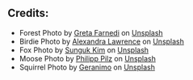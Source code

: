 ## Credits:  
- Forest Photo by <a href="https://unsplash.com/@gretafarnedi?utm_content=creditCopyText&utm_medium=referral&utm_source=unsplash">Greta Farnedi</a> on <a href="https://unsplash.com/photos/green-leafed-trees-under-blue-sky-j_AZBw3FqZI?utm_content=creditCopyText&utm_medium=referral&utm_source=unsplash">Unsplash</a>  
- Birdie Photo by <a href="https://unsplash.com/@alexlawrence?utm_content=creditCopyText&utm_medium=referral&utm_source=unsplash">Alexandra Lawrence</a> on <a href="https://unsplash.com/photos/a-green-turaco-perches-on-a-tree-branch-y0IEI3PoTtg?utm_content=creditCopyText&utm_medium=referral&utm_source=unsplash">Unsplash</a>  
- Fox Photo by <a href="https://unsplash.com/@sunyu?utm_content=creditCopyText&utm_medium=referral&utm_source=unsplash">Sunguk Kim</a> on <a href="https://unsplash.com/photos/selective-focus-photography-of-orange-fox-tIfrzHxhPYQ?utm_content=creditCopyText&utm_medium=referral&utm_source=unsplash">Unsplash</a>  
- Moose Photo by <a href="https://unsplash.com/@buchstabenhausen?utm_content=creditCopyText&utm_medium=referral&utm_source=unsplash">Philipp Pilz</a> on <a href="https://unsplash.com/photos/brown-deer-under-tree-iQRKBNKyRpo?utm_content=creditCopyText&utm_medium=referral&utm_source=unsplash">Unsplash</a>  
- Squirrel Photo by <a href="https://unsplash.com/@geraninmo?utm_content=creditCopyText&utm_medium=referral&utm_source=unsplash">Geranimo</a> on <a href="https://unsplash.com/photos/brown-squirrel-on-black-background-bKhETeDV1WM?utm_content=creditCopyText&utm_medium=referral&utm_source=unsplash">Unsplash</a>
 

      